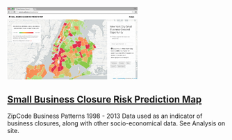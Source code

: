 <a href="http://livenlulu.github.io/riskestimator/"><img src="data/businessrisk.png" alt="linkk" style="max-width: 300px;"/></a>


## [Small Business Closure Risk Prediction Map](http://livenlulu.github.io/riskestimator/)

ZipCode Business Patterns 1998 - 2013 Data used as an indicator of business closures, along with other socio-economical data. See Analysis on site.